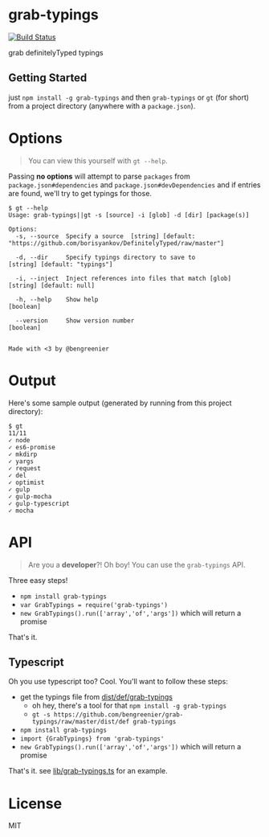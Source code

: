 # grab-typings

[![Build Status](https://travis-ci.org/bengreenier/grab-typings.svg?branch=master)](https://travis-ci.org/bengreenier/grab-typings)

grab definitelyTyped typings

## Getting Started

just `npm install -g grab-typings` and then `grab-typings` or `gt` (for short)
from a project directory (anywhere with a `package.json`).

# Options

> You can view this yourself with `gt --help`.

Passing __no options__ will attempt to parse `packages` from `package.json#dependencies` and `package.json#devDependencies`
and if entries are found, we'll try to get typings for those.

```
$ gt --help
Usage: grab-typings||gt -s [source] -i [glob] -d [dir] [package(s)]

Options:
  -s, --source  Specify a source  [string] [default: "https://github.com/borisyankov/DefinitelyTyped/raw/master"]

  -d, --dir     Specify typings directory to save to                                [string] [default: "typings"]

  -i, --inject  Inject references into files that match [glob]                           [string] [default: null]

  -h, --help    Show help                                                                               [boolean]

  --version     Show version number                                                                     [boolean]


Made with <3 by @bengreenier
```

# Output

Here's some sample output (generated by running from this project directory):

```
$ gt
11/11
✓ node
✓ es6-promise
✓ mkdirp
✓ yargs
✓ request
✓ del
✓ optimist
✓ gulp
✓ gulp-mocha
✓ gulp-typescript
✓ mocha
```

# API

> Are you a __developer__?! Oh boy! You can use the `grab-typings` API.

Three easy steps!

+ `npm install grab-typings`
+ `var GrabTypings = require('grab-typings')`
+ `new GrabTypings().run(['array','of','args'])` which will return a promise

That's it.

## Typescript

Oh you use typescript too? Cool. You'll want to follow these steps:

+ get the typings file from [dist/def/grab-typings](./dist/def/grab-typings)
    - oh hey, there's a tool for that `npm install -g grab-typings`
    - `gt -s https://github.com/bengreenier/grab-typings/raw/master/dist/def grab-typings`
+ `npm install grab-typings`
+ `import {GrabTypings} from 'grab-typings'`
+ `new GrabTypings().run(['array','of','args'])` which will return a promise

That's it. see [lib/grab-typings.ts](./lib/grab-typings.ts) for an example.

# License

MIT
